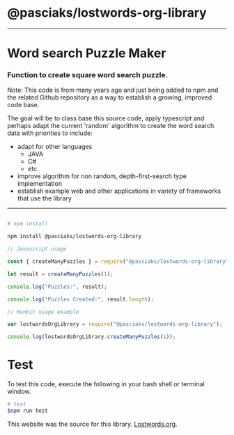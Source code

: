 # @pasciaks/lostwords-org-library

---

# Word search Puzzle Maker

### Function to create square word search puzzle.

Note: This code is from many years ago and just being added to npm and the related Github repository as a way to establish a growing, improved code base.

The goal will be to class base this source code, apply typescript and perhaps adapt the current 'random' algorithm to create the word search data with priorities to include:

- adapt for other languages
  - JAVA
  - C#
  - etc
- improve algorithm for non random, depth-first-search type implementation
- establish example web and other applications in variety of frameworks that use the library

---

```bash

# npm install

npm install @pasciaks/lostwords-org-library

```

```javascript
// Javascript usage

const { createManyPuzzles } = require("@pasciaks/lostwords-org-library");

let result = createManyPuzzles(1);

console.log("Puzzles:", result);

console.log("Puzzles Created:", result.length);
```

```javascript
// Runkit usage example

var lostwordsOrgLibrary = require("@pasciaks/lostwords-org-library");

console.log(lostwordsOrgLibrary.createManyPuzzles(1));
```

# Test

To test this code, execute the following in your bash shell or terminal window.

```bash
# test
$npm run test

```

This website was the source for this library. [Lostwords.org](http://lostwords.org).
